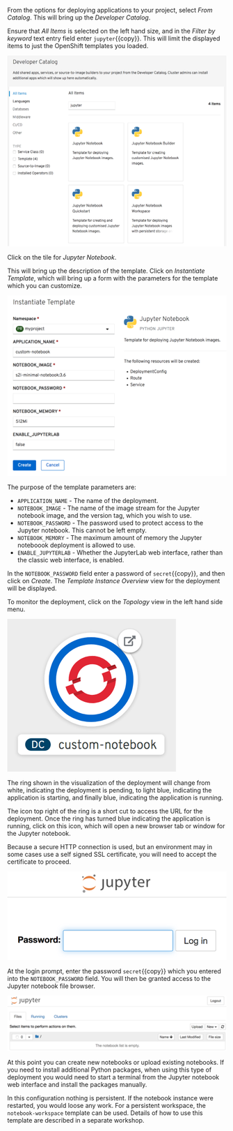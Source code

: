 From the options for deploying applications to your project, select _From Catalog_. This will bring up the _Developer Catalog_.

Ensure that _All Items_ is selected on the left hand size, and in the _Filter by keyword_ text entry field enter ``jupyter``{{copy}}. This will limit the displayed items to just the OpenShift templates you loaded.

![Add to Project](../../assets/datascience/jupyter-notebooks-42/04-jupyter-notebook-templates.png)

Click on the tile for _Jupyter Notebook_.

This will bring up the description of the template. Click on _Instantiate Template_, which will bring up a form with the parameters for the template which you can customize.

![Instatiate Template](../../assets/datascience/jupyter-notebooks-42/04-instantiate-template.png)

The purpose of the template parameters are:

* ``APPLICATION_NAME`` - The name of the deployment.
* ``NOTEBOOK_IMAGE`` - The name of the image stream for the Jupyter notebook image, and the version tag, which you wish to use.
* ``NOTEBOOK_PASSWORD`` - The password used to protect access to the Jupyter notebook. This cannot be left empty.
* ``NOTEBOOK_MEMORY`` - The maximum amount of memory the Jupyter noteboook deployment is allowed to use.
* ``ENABLE_JUPYTERLAB`` - Whether the JupyterLab web interface, rather than the classic web interface, is enabled.

In the ``NOTEBOOK_PASSWORD`` field enter a password of ``secret``{{copy}}, and then click on _Create_. The _Template Instance Overview_ view for the deployment will be displayed.

To monitor the deployment, click on the _Topology_ view in the left hand side menu.

![Topology View](../../assets/datascience/jupyter-notebooks-42/04-topology-view.png)

The ring shown in the visualization of the deployment will change from white, indicating the deployment is pending, to light blue, indicating the application is starting, and finally blue, indicating the application is running.

The icon top right of the ring is a short cut to access the URL for the deployment. Once the ring has turned blue indicating the application is running, click on this icon, which will open a new browser tab or window for the Jupyter notebook.

Because a secure HTTP connection is used, but an environment may in some cases use a self signed SSL certificate, you will need to accept the certificate to proceed.

![Login Prompt](../../assets/datascience/jupyter-notebooks-42/04-notebook-login-prompt.png)

At the login prompt, enter the password ``secret``{{copy}} which you entered into the ``NOTEBOOK_PASSWORD`` field. You will then be granted access to the Jupyter notebook file browser.

![Classic Notebook](../../assets/datascience/jupyter-notebooks-42/04-classic-notebook-interface.png)

At this point you can create new notebooks or upload existing notebooks. If you need to install additional Python packages, when using this type of deployment you would need to start a terminal from the Jupyter notebook web interface and install the packages manually.

In this configuration nothing is persistent. If the notebook instance were restarted, you would loose any work. For a persistent workspace, the ``notebook-workspace`` template can be used. Details of how to use this template are described in a separate workshop.
